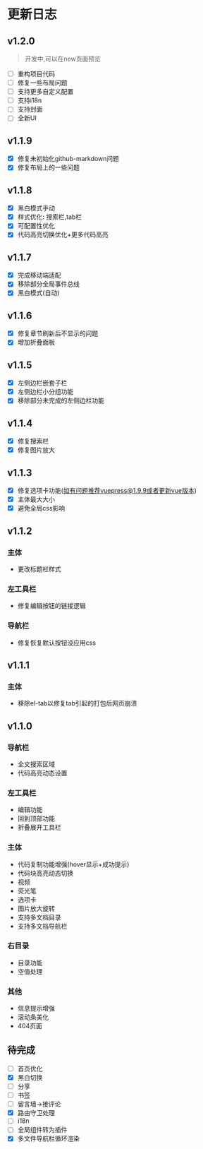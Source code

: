 # 更新日志
<!-- ## v1.1.10
- [ ] 主题皮肤
- [ ] 封面
- [ ] 语言切换 -->
## v1.2.0
> 开发中,可以在new页面预览
- [ ] 重构项目代码
- [ ] 修复一些布局问题
- [ ] 支持更多自定义配置
- [ ] 支持i18n
- [ ] 支持封面
- [ ] 全新UI
## v1.1.9
- [x] 修复未初始化github-markdown问题
- [x] 修复布局上的一些问题 
## v1.1.8
- [x] 黑白模式手动
- [x] 样式优化: 搜索栏,tab栏
- [x] 可配置性优化
- [x] 代码高亮切换优化+更多代码高亮
## v1.1.7
- [x] 完成移动端适配
- [x] 移除部分全局事件总线
- [x] 黑白模式(自动)
## v1.1.6
- [x] 修复章节刷新后不显示的问题
- [x] 增加折叠面板 
## v1.1.5
- [x] 左侧边栏嵌套子栏
- [x] 左侧边栏小分组功能
- [x] 移除部分未完成的左侧边栏功能
## v1.1.4
- [x] 修复搜索栏
- [x] 修复图片放大

## v1.1.3
- [x] 修复选项卡功能(如有问题推荐vuepress@1.9.9或者更新vue版本)
- [x] 主体最大大小
- [x] 避免全局css影响
## v1.1.2
### 主体
- 更改标题栏样式
### 左工具栏
- 修复编辑按钮的链接逻辑
### 导航栏
- 修复恢复默认按钮没应用css
## v1.1.1
### 主体
- 移除el-tab以修复tab引起的打包后网页崩溃
## v1.1.0
### 导航栏
- 全文搜索区域
- 代码高亮动态设置
### 左工具栏
- 编辑功能
- 回到顶部功能
- 折叠展开工具栏
### 主体
- 代码复制功能增强(hover显示+成功提示)
- 代码块高亮动态切换
- 视频
- 荧光笔
- 选项卡
- 图片放大旋转
- 支持多文档目录
- 支持多文档导航栏
### 右目录
- 目录功能
- 空值处理
### 其他
- 信息提示增强
- 滚动条美化
- 404页面
## 待完成
- [ ] 首页优化
- [x] 黑白切换
- [ ] 分享
- [ ] 书签
- [ ] 留言墙->接评论
- [x] 路由守卫处理
- [ ] i18n
- [ ] 全局组件转为插件
- [x] 多文件导航栏循环渲染